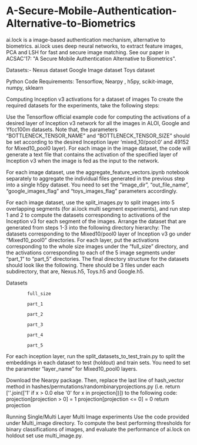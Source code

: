 # A-Secure-Mobile-Authentication-Alternative-to-Biometrics

ai.lock is a image-based authentication mechanism, alternative to biometrics. ai.lock uses deep neural networks, to extract feature images, PCA and LSH for fast and secure image matching. See our paper in ACSAC'17: "A Secure Mobile Authentication Alternative to Biometrics".

Datasets:-
Nexus dataset
Google Image dataset
Toys dataset

Python Code
Requirements: Tensorflow, Nearpy , h5py, scikit-image, numpy, sklearn

Computing Inception v3 activations for a dataset of images
To create the required datasets for the experiments, take the following steps:

Use the Tensorflow official example code for computing the activations of a desired layer of Inception v3 network for all the images in ALOI, Google and Yfcc100m datasets. Note that, the parameters “BOTTLENECK_TENSOR_NAME” and “BOTTLENECK_TENSOR_SIZE” should be set according to the desired Inception layer ‘mixed_10/pool:0’ and 49152 for Mixed10_pool0 layer). For each image in the image dataset, the code will generate a text file that contains the activation of the specified layer of Inception v3 when the image is fed as the input to the network.

For each image dataset, use the aggregate_feature_vectors.ipynb notebook separately to aggregate the individual files generated in the previous step into a single h5py dataset. You need to set the “image_dir”, “out_file_name”, “google_images_flag” and “toys_images_flag” parameters accordingly.

For each image dataset, use the split_images.py to split images into 5 overlapping segments (for ai.lock multi segment experiments), and run step 1 and 2 to compute the datasets corresponding to activations of the Inception v3 for each segment of the images.
Arrange the dataset that are generated from steps 1-3 into the following directory hierarchy: The datasets corresponding to the Mixed10/pool0 layer of Inception v3 go under “Mixed10_pool0” directories. For each layer, put the activations corresponding to the whole size images under the “full_size” directory, and the activations corresponding to each of the 5 image segments under “part_1” to “part_5” directories. The final directory structure for the datasets should look like the following. There should be 3 files under each subdirectory, that are, Nexus.h5, Toys.h5 and Google.h5.

Datasets


            full_size

            part_1

            part_2

            part_3

            part_4

            part_5

For each inception layer, run the split_datasets_to_test_train.py to split the embeddings in each dataset to test (holdout) and train sets. You need to set the parameter “layer_name” for  Mixed10_pool0 layers.



Download the Nearpy package. Then, replace the last line of hash_vector method in hashes/permutations/randombinaryprojections.py (i.e. return [''.join(['1' if x > 0.0 else '0' for x in projection])]) to the following code:
projection[projection > 0] = 1
projection[projection <= 0] = 0
return projection



Running Single/Multi Layer Multi Image experiments
Use the code provided under Multi_image directory. To compute the best performing thresholds for binary classifications of images, and evaluate the performance of ai.lock on holdout set use multi_image.py.

